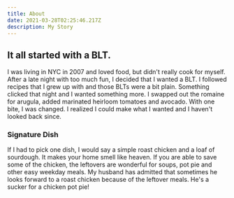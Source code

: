 ```yaml
---
title: About
date: 2021-03-28T02:25:46.217Z
description: My Story
---
```

## It all started with a BLT. 

I was living in NYC in 2007 and loved food, but didn't really cook for myself. After a late night with too much fun, I decided that I wanted a BLT. I followed recipes that I grew up with and those BLTs were a bit plain. Something clicked that night and I wanted something more. I swapped out the romaine for arugula, added marinated heirloom tomatoes and avocado. With one bite, I was changed. I realized I could make what I wanted and I haven't looked back since.

### Signature Dish

If I had to pick one dish, I would say a simple roast chicken and a loaf of sourdough. It makes your home smell like heaven. If you are able to save some of the chicken, the leftovers are wonderful for soups, pot pie and other easy weekday meals. My husband has admitted that sometimes he looks forward to a roast chicken because of the leftover meals. He's a sucker for a chicken pot pie!